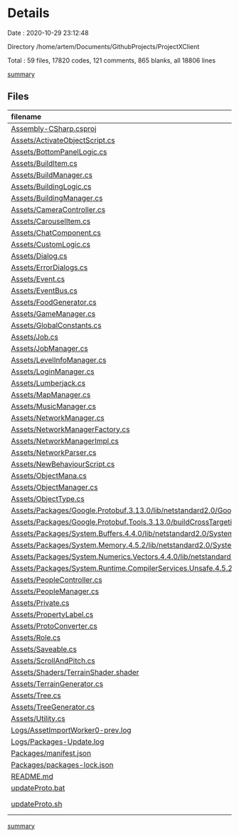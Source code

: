 # Details

Date : 2020-10-29 23:12:48

Directory /home/artem/Documents/GithubProjects/ProjectXClient

Total : 59 files,  17820 codes, 121 comments, 865 blanks, all 18806 lines

[summary](results.md)

## Files
| filename | language | code | comment | blank | total |
| :--- | :--- | ---: | ---: | ---: | ---: |
| [Assembly-CSharp.csproj](/Assembly-CSharp.csproj) | XML | 725 | 7 | 1 | 733 |
| [Assets/ActivateObjectScript.cs](/Assets/ActivateObjectScript.cs) | C# | 20 | 1 | 7 | 28 |
| [Assets/BottomPanelLogic.cs](/Assets/BottomPanelLogic.cs) | C# | 12 | 0 | 5 | 17 |
| [Assets/BuildItem.cs](/Assets/BuildItem.cs) | C# | 58 | 1 | 12 | 71 |
| [Assets/BuildManager.cs](/Assets/BuildManager.cs) | C# | 12 | 1 | 5 | 18 |
| [Assets/BuildingLogic.cs](/Assets/BuildingLogic.cs) | C# | 12 | 1 | 5 | 18 |
| [Assets/BuildingManager.cs](/Assets/BuildingManager.cs) | C# | 31 | 1 | 9 | 41 |
| [Assets/CameraController.cs](/Assets/CameraController.cs) | C# | 83 | 33 | 33 | 149 |
| [Assets/CarouselItem.cs](/Assets/CarouselItem.cs) | C# | 28 | 1 | 10 | 39 |
| [Assets/ChatComponent.cs](/Assets/ChatComponent.cs) | C# | 58 | 3 | 21 | 82 |
| [Assets/CustomLogic.cs](/Assets/CustomLogic.cs) | C# | 13 | 1 | 6 | 20 |
| [Assets/Dialog.cs](/Assets/Dialog.cs) | C# | 23 | 1 | 8 | 32 |
| [Assets/ErrorDialogs.cs](/Assets/ErrorDialogs.cs) | C# | 27 | 2 | 9 | 38 |
| [Assets/Event.cs](/Assets/Event.cs) | C# | 14 | 0 | 4 | 18 |
| [Assets/EventBus.cs](/Assets/EventBus.cs) | C# | 82 | 0 | 19 | 101 |
| [Assets/FoodGenerator.cs](/Assets/FoodGenerator.cs) | C# | 51 | 1 | 15 | 67 |
| [Assets/GameManager.cs](/Assets/GameManager.cs) | C# | 18 | 6 | 6 | 30 |
| [Assets/GlobalConstants.cs](/Assets/GlobalConstants.cs) | C# | 30 | 1 | 11 | 42 |
| [Assets/Job.cs](/Assets/Job.cs) | C# | 9 | 0 | 2 | 11 |
| [Assets/JobManager.cs](/Assets/JobManager.cs) | C# | 36 | 0 | 9 | 45 |
| [Assets/LevelInfoManager.cs](/Assets/LevelInfoManager.cs) | C# | 170 | 8 | 46 | 224 |
| [Assets/LoginManager.cs](/Assets/LoginManager.cs) | C# | 58 | 1 | 14 | 73 |
| [Assets/Lumberjack.cs](/Assets/Lumberjack.cs) | C# | 34 | 0 | 6 | 40 |
| [Assets/MapManager.cs](/Assets/MapManager.cs) | C# | 32 | 2 | 10 | 44 |
| [Assets/MusicManager.cs](/Assets/MusicManager.cs) | C# | 22 | 2 | 6 | 30 |
| [Assets/NetworkManager.cs](/Assets/NetworkManager.cs) | C# | 12 | 0 | 1 | 13 |
| [Assets/NetworkManagerFactory.cs](/Assets/NetworkManagerFactory.cs) | C# | 11 | 0 | 3 | 14 |
| [Assets/NetworkManagerImpl.cs](/Assets/NetworkManagerImpl.cs) | C# | 216 | 2 | 44 | 262 |
| [Assets/NetworkParser.cs](/Assets/NetworkParser.cs) | C# | 114 | 5 | 18 | 137 |
| [Assets/NewBehaviourScript.cs](/Assets/NewBehaviourScript.cs) | C# | 12 | 2 | 5 | 19 |
| [Assets/ObjectMana.cs](/Assets/ObjectMana.cs) | C# | 12 | 2 | 5 | 19 |
| [Assets/ObjectManager.cs](/Assets/ObjectManager.cs) | C# | 26 | 1 | 7 | 34 |
| [Assets/ObjectType.cs](/Assets/ObjectType.cs) | C# | 9 | 0 | 2 | 11 |
| [Assets/Packages/Google.Protobuf.3.13.0/lib/netstandard2.0/Google.Protobuf.xml](/Assets/Packages/Google.Protobuf.3.13.0/lib/netstandard2.0/Google.Protobuf.xml) | XML | 9,859 | 0 | 173 | 10,032 |
| [Assets/Packages/Google.Protobuf.Tools.3.13.0/buildCrossTargeting/Google.Protobuf.Tools.targets](/Assets/Packages/Google.Protobuf.Tools.3.13.0/buildCrossTargeting/Google.Protobuf.Tools.targets) | XML | 11 | 0 | 1 | 12 |
| [Assets/Packages/System.Buffers.4.4.0/lib/netstandard2.0/System.Buffers.xml](/Assets/Packages/System.Buffers.4.4.0/lib/netstandard2.0/System.Buffers.xml) | XML | 39 | 0 | 0 | 39 |
| [Assets/Packages/System.Memory.4.5.2/lib/netstandard2.0/System.Memory.xml](/Assets/Packages/System.Memory.4.5.2/lib/netstandard2.0/System.Memory.xml) | XML | 353 | 0 | 2 | 355 |
| [Assets/Packages/System.Numerics.Vectors.4.4.0/lib/netstandard2.0/System.Numerics.Vectors.xml](/Assets/Packages/System.Numerics.Vectors.4.4.0/lib/netstandard2.0/System.Numerics.Vectors.xml) | XML | 2,597 | 0 | 0 | 2,597 |
| [Assets/Packages/System.Runtime.CompilerServices.Unsafe.4.5.2/lib/netstandard2.0/System.Runtime.CompilerServices.Unsafe.xml](/Assets/Packages/System.Runtime.CompilerServices.Unsafe.4.5.2/lib/netstandard2.0/System.Runtime.CompilerServices.Unsafe.xml) | XML | 200 | 0 | 0 | 200 |
| [Assets/PeopleController.cs](/Assets/PeopleController.cs) | C# | 148 | 3 | 28 | 179 |
| [Assets/PeopleManager.cs](/Assets/PeopleManager.cs) | C# | 24 | 3 | 6 | 33 |
| [Assets/Private.cs](/Assets/Private.cs) | C# | 6 | 0 | 0 | 6 |
| [Assets/PropertyLabel.cs](/Assets/PropertyLabel.cs) | C# | 34 | 2 | 5 | 41 |
| [Assets/ProtoConverter.cs](/Assets/ProtoConverter.cs) | C# | 23 | 0 | 5 | 28 |
| [Assets/Role.cs](/Assets/Role.cs) | C# | 10 | 0 | 3 | 13 |
| [Assets/Saveable.cs](/Assets/Saveable.cs) | C# | 101 | 2 | 19 | 122 |
| [Assets/ScrollAndPitch.cs](/Assets/ScrollAndPitch.cs) | C# | 69 | 12 | 21 | 102 |
| [Assets/Shaders/TerrainShader.shader](/Assets/Shaders/TerrainShader.shader) | ShaderLab | 29 | 0 | 3 | 32 |
| [Assets/TerrainGenerator.cs](/Assets/TerrainGenerator.cs) | C# | 114 | 4 | 31 | 149 |
| [Assets/Tree.cs](/Assets/Tree.cs) | C# | 11 | 0 | 3 | 14 |
| [Assets/TreeGenerator.cs](/Assets/TreeGenerator.cs) | C# | 70 | 2 | 20 | 92 |
| [Assets/Utility.cs](/Assets/Utility.cs) | C# | 84 | 7 | 22 | 113 |
| [Logs/AssetImportWorker0-prev.log](/Logs/AssetImportWorker0-prev.log) | Log | 1,505 | 0 | 129 | 1,634 |
| [Logs/Packages-Update.log](/Logs/Packages-Update.log) | Log | 63 | 0 | 13 | 76 |
| [Packages/manifest.json](/Packages/manifest.json) | JSON | 43 | 0 | 1 | 44 |
| [Packages/packages-lock.json](/Packages/packages-lock.json) | JSON | 331 | 0 | 1 | 332 |
| [README.md](/README.md) | Markdown | 18 | 0 | 14 | 32 |
| [updateProto.bat](/updateProto.bat) | Batch | 4 | 0 | 0 | 4 |
| [updateProto.sh](/updateProto.sh) | Shell Script | 4 | 0 | 1 | 5 |

[summary](results.md)